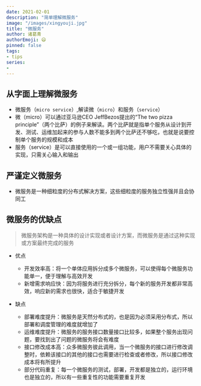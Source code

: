 ```yaml
---
date: 2021-02-01
description: "简单理解微服务"
image: "/images/xingyouji.jpg"
title: "微服务"
author: 诸葛青
authorEmoji: 😃
pinned: false
tags:
- tips
series:
- 
---
```


## 从字面上理解微服务
* 微服务（`micro service`）,解读微（`micro`）和服务（`service`）
* 微（micro）可以通过亚马逊CEO JeffBezos提出的“The two pizza principle”（两个比萨）的例子来解读。两个比萨就是指单个服务从设计到开发、测试、运维加起来的参与人数不能多到两个比萨还不够吃，也就是说要控制单个服务的规模和成本
* 服务（service）是可以直接使用的一个或一组功能，用户不需要关心具体的实现，只需关心输入和输出

## 严谨定义微服务
* 微服务是一种细粒度的分布式解决方案，这些细粒度的服务独立性强并且会协同工

##  微服务的优缺点
> 微服务架构是一种具体的设计实现或者设计方案，而微服务是通过这种实现或方案最终完成的服务

* 优点
    * 开发效率高：将一个单体应用拆分成多个微服务，可以使得每个微服务功能单一，便于理解与高效开发
    * 新增需求响应快：因为将服务进行充分拆分，每个新的服务开发都非常高效，响应新的需求也很快，适合于敏捷开发

* 缺点
    * 部署难度提升：微服务是天然分布式的，也是因为必须采用分布式，所以部署和调度管理的难度就增加了
    * 运维难度提升：微服务的服务接口数量接口比较多，如果整个服务出现问题，要找到出了问题的微服务将会有难度
    * 接口修改成本高：众多微服务彼此调用，当一个微服务的接口进行修改调整时，依赖该接口的其他的接口也需要进行检查或者修改，所以接口修改成本将有所提升
    * 部分代码重复：每一个微服务的测试，部署，开发都是独立的，运行环境也是独立的，所以有一些重复性的功能需要重复开发
